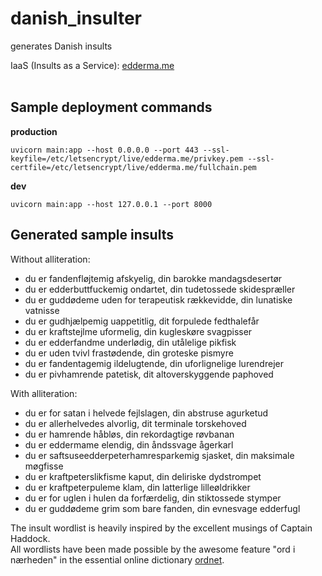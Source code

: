 # danish_insulter
generates Danish insults

IaaS (Insults as a Service): [edderma.me](https://edderma.me/docs)
<br><br>

## Sample deployment commands

**production**

`uvicorn main:app --host 0.0.0.0 --port 443 --ssl-keyfile=/etc/letsencrypt/live/edderma.me/privkey.pem --ssl-certfile=/etc/letsencrypt/live/edderma.me/fullchain.pem`

**dev**

`uvicorn main:app --host 127.0.0.1 --port 8000`

## Generated sample insults

Without alliteration:

- du er fandenfløjtemig afskyelig, din barokke mandagsdesertør
- du er edderbuttfuckemig ondartet, din tudetossede skidespræller
- du er guddødeme uden for terapeutisk rækkevidde, din lunatiske vatnisse
- du er gudhjælpemig uappetitlig, dit forpulede fedthalefår
- du er kraftstejlme uformelig, din kugleskøre svagpisser
- du er edderfandme underlødig, din utålelige pikfisk
- du er uden tvivl frastødende, din groteske pismyre
- du er fandentagemig ildelugtende, din uforlignelige lurendrejer
- du er pivhamrende patetisk, dit altoverskyggende paphoved


With alliteration:

- du er for satan i helvede fejlslagen, din abstruse agurketud
- du er allerhelvedes alvorlig, dit terminale torskehoved
- du er hamrende håbløs, din rekordagtige røvbanan
- du er eddermame elendig, din åndssvage ågerkarl
- du er saftsuseedderpeterhamresparkemig sjasket, din maksimale møgfisse
- du er kraftpeterslikfisme kaput, din deliriske dydstrompet
- du er kraftpeterpuleme klam, din latterlige lilleøldrikker
- du er for uglen i hulen da forfærdelig, din stiktossede stymper
- du er guddødeme grim som bare fanden, din evnesvage edderfugl






The insult wordlist is heavily inspired by the excellent musings of Captain Haddock.<br>
All wordlists have been made possible by the awesome feature "ord i nærheden" in the essential online dictionary [ordnet](https://ordnet.dk/).
